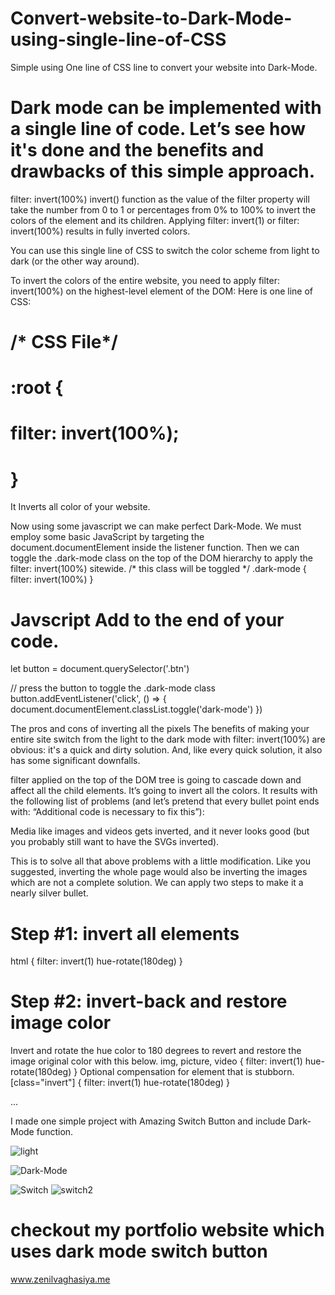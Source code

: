 # Convert-website-to-Dark-Mode-using-single-line-of-CSS

Simple using One line of CSS line to convert your website into Dark-Mode.
# Dark mode can be implemented with a single line of code. Let’s see how it's done and the benefits and drawbacks of this simple approach.

filter: invert(100%)
invert() function as the value of the filter property will take the number from 0 to 1 or percentages from 0% to 100% to invert the colors of the element and its children. Applying filter: invert(1) or filter: invert(100%) results in fully inverted colors.

You can use this single line of CSS to switch the color scheme from light to dark (or the other way around).

To invert the colors of the entire website, you need to apply filter: invert(100%) on the highest-level element of the DOM:
Here is one line of CSS:

# /* CSS File*/
# :root {
# filter: invert(100%);
# }

It Inverts all color of your website.

Now using some javascript we can make perfect Dark-Mode.
We must employ some basic JavaScript by targeting the document.documentElement inside the listener function. Then we can toggle the .dark-mode class on the top of the DOM hierarchy to apply the filter: invert(100%) sitewide.
/* this class will be toggled */
.dark-mode {
  filter: invert(100%)
}

# Javscript Add to the end of your code.

let button = document.querySelector('.btn')

 // press the button to toggle the .dark-mode class
button.addEventListener('click', () => {
  document.documentElement.classList.toggle('dark-mode')
})

The pros and cons of inverting all the pixels
The benefits of making your entire site switch from the light to the dark mode with filter: invert(100%) are obvious: it's a quick and dirty solution. And, like every quick solution, it also has some significant downfalls.

filter applied on the top of the DOM tree is going to cascade down and affect all the child elements. It’s going to invert all the colors. It results with the following list of problems (and let’s pretend that every bullet point ends with: “Additional code is necessary to fix this”):

Media like images and videos gets inverted, and it never looks good (but you probably still want to have the SVGs inverted).


This is to solve all that above problems with a little modification. Like you suggested, inverting the whole page would also be inverting the images which are not a complete solution. We can apply two steps to make it a nearly silver bullet.

# Step #1: invert all elements
html {
  filter: invert(1) hue-rotate(180deg)
}
# Step #2: invert-back and restore image color

Invert and rotate the hue color to 180 degrees to revert and restore the image original color with this below.
img, picture, video {
  filter: invert(1) hue-rotate(180deg)
}
Optional compensation for element that is stubborn.
[class="invert"] {
  filter: invert(1) hue-rotate(180deg)
}
<div class="invert">
  ...
</div>

I made one simple project with Amazing Switch Button and include Dark-Mode function.

![light](https://user-images.githubusercontent.com/47736398/94258629-beaea200-ff4a-11ea-82f7-5f96b4c7cbb9.JPG)

![Dark-Mode](https://user-images.githubusercontent.com/47736398/94258649-c5d5b000-ff4a-11ea-907e-bc9112573f66.JPG)


![Switch](https://user-images.githubusercontent.com/47736398/94258737-f0c00400-ff4a-11ea-87f0-edea3664af9b.JPG)
![switch2](https://user-images.githubusercontent.com/47736398/94258739-f1f13100-ff4a-11ea-8f89-e6de9614ba6d.JPG)

# checkout my portfolio website which uses dark mode switch button
www.zenilvaghasiya.me
